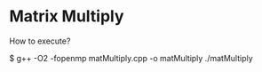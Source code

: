 # Matrix Multiply

How to execute?

$ g++ -O2 -fopenmp matMultiply.cpp -o matMultiply
./matMultiply
